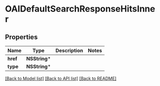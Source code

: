 # OAIDefaultSearchResponseHitsInner

## Properties
Name | Type | Description | Notes
------------ | ------------- | ------------- | -------------
**href** | **NSString*** |  | 
**type** | **NSString*** |  | 

[[Back to Model list]](../README.md#documentation-for-models) [[Back to API list]](../README.md#documentation-for-api-endpoints) [[Back to README]](../README.md)


